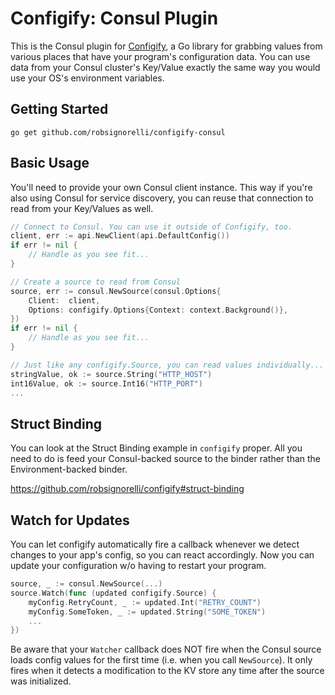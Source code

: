  # Configify: Consul Plugin

This is the Consul plugin for [Configify](https://github.com/robsignorelli/configify),
a Go library for grabbing values from various places that have your
program's configuration data. You can use data from your Consul
cluster's Key/Value exactly the same way you would use your OS's
environment variables.

## Getting Started

```
go get github.com/robsignorelli/configify-consul
```

## Basic Usage

You'll need to provide your own Consul client instance. This way
if you're also using Consul for service discovery, you can reuse
that connection to read from your Key/Values as well.

```go
// Connect to Consul. You can use it outside of Configify, too.
client, err := api.NewClient(api.DefaultConfig())
if err != nil {
	// Handle as you see fit...
}

// Create a source to read from Consul 
source, err := consul.NewSource(consul.Options{
    Client:  client,
    Options: configify.Options{Context: context.Background()},
})
if err != nil {
	// Handle as you see fit...
}

// Just like any configify.Source, you can read values individually...
stringValue, ok := source.String("HTTP_HOST")
int16Value, ok := source.Int16("HTTP_PORT")
...
```

## Struct Binding

You can look at the Struct Binding example in `configify` proper. All
you need to do is feed your Consul-backed source to the binder rather
than the Environment-backed binder.

https://github.com/robsignorelli/configify#struct-binding

## Watch for Updates

You can let configify automatically fire a callback whenever we detect
changes to your app's config, so you can react accordingly. Now you
can update your configuration w/o having to restart your program.

```go
source, _ := consul.NewSource(...)
source.Watch(func (updated configify.Source) {
	myConfig.RetryCount, _ := updated.Int("RETRY_COUNT")
	myConfig.SomeToken, _ := updated.String("SOME_TOKEN")
	...
})
```

Be aware that your `Watcher` callback does NOT fire when the Consul source
loads config values for the first time (i.e. when you call `NewSource`).
It only fires when it detects a modification to the KV store any time
after the source was initialized.

